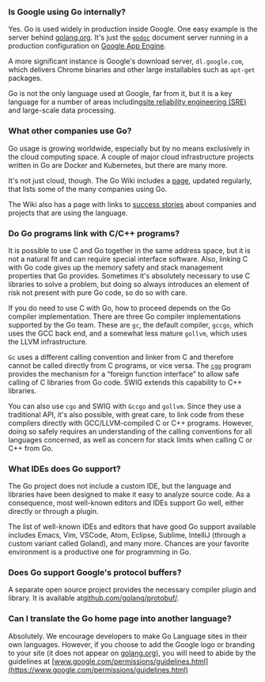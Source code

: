 ### Is Google using Go internally?

Yes. Go is used widely in production inside Google. One easy example is the server behind [golang.org](https://golang.org/). It's just the [`godoc`](https://golang.org/cmd/godoc) document server running in a production configuration on [Google App Engine](https://developers.google.com/appengine/).

A more significant instance is Google's download server, `dl.google.com`, which delivers Chrome binaries and other large installables such as `apt-get` packages.

Go is not the only language used at Google, far from it, but it is a key language for a number of areas including[site reliability engineering (SRE)](https://talks.golang.org/2013/go-sreops.slide) and large-scale data processing.

### What other companies use Go?

Go usage is growing worldwide, especially but by no means exclusively in the cloud computing space. A couple of major cloud infrastructure projects written in Go are Docker and Kubernetes, but there are many more.

It's not just cloud, though. The Go Wiki includes a [page](https://github.com/golang/go/wiki/GoUsers), updated regularly, that lists some of the many companies using Go.

The Wiki also has a page with links to [success stories](https://github.com/golang/go/wiki/SuccessStories) about companies and projects that are using the language.

### Do Go programs link with C/C++ programs?

It is possible to use C and Go together in the same address space, but it is not a natural fit and can require special interface software. Also, linking C with Go code gives up the memory safety and stack management properties that Go provides. Sometimes it's absolutely necessary to use C libraries to solve a problem, but doing so always introduces an element of risk not present with pure Go code, so do so with care.

If you do need to use C with Go, how to proceed depends on the Go compiler implementation. There are three Go compiler implementations supported by the Go team. These are `gc`, the default compiler, `gccgo`, which uses the GCC back end, and a somewhat less mature `gollvm`, which uses the LLVM infrastructure.

`Gc` uses a different calling convention and linker from C and therefore cannot be called directly from C programs, or vice versa. The [`cgo`](https://golang.org/cmd/cgo/) program provides the mechanism for a “foreign function interface” to allow safe calling of C libraries from Go code. SWIG extends this capability to C++ libraries.

You can also use `cgo` and SWIG with `Gccgo` and `gollvm`. Since they use a traditional API, it's also possible, with great care, to link code from these compilers directly with GCC/LLVM-compiled C or C++ programs. However, doing so safely requires an understanding of the calling conventions for all languages concerned, as well as concern for stack limits when calling C or C++ from Go.

### What IDEs does Go support?

The Go project does not include a custom IDE, but the language and libraries have been designed to make it easy to analyze source code. As a consequence, most well-known editors and IDEs support Go well, either directly or through a plugin.

The list of well-known IDEs and editors that have good Go support available includes Emacs, Vim, VSCode, Atom, Eclipse, Sublime, IntelliJ (through a custom variant called Goland), and many more. Chances are your favorite environment is a productive one for programming in Go.

### Does Go support Google's protocol buffers?

A separate open source project provides the necessary compiler plugin and library. It is available at[github.com/golang/protobuf/](https://github.com/golang/protobuf).

### Can I translate the Go home page into another language?

Absolutely. We encourage developers to make Go Language sites in their own languages. However, if you choose to add the Google logo or branding to your site (it does not appear on [golang.org](https://golang.org/)), you will need to abide by the guidelines at [www.google.com/permissions/guidelines.html](https://www.google.com/permissions/guidelines.html)